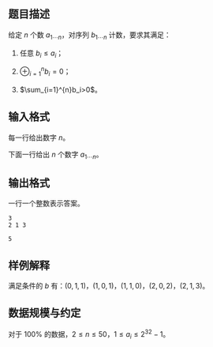 ## 题目描述

给定 $n$ 个数 $a_{1\cdots n}$，对序列 $b_{1\cdots n}$ 计数，要求其满足：

1. 任意 $b_i\le a_i$；

2. $\oplus_{i=1}^nb_i=0$；

3. $\sum_{i=1}^{n}b_i>0$。

## 输入格式

每一行给出数字 $n$。

下面一行给出 $n$ 个数字 $a_{1\cdots n}$。

## 输出格式

一行一个整数表示答案。

```input1
3
2 1 3
```

```output1
5
```

## 样例解释

满足条件的 $b$ 有：$(0,1,1)$，$(1,0,1)$，$(1,1,0)$，$(2,0,2)$，$(2,1,3)$。

## 数据规模与约定

对于 $100\%$ 的数据，$2\leq n\leq 50$，$1\leq a_i\leq 2^{32}-1$。

